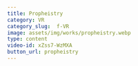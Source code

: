 ```yaml
---
title: Propheistry
category: VR
category_slug:  f-VR
image: assets/img/works/propheistry.webp
type: content
video-id: xZss7-WzMXA
button_url: propheistry
---
```

